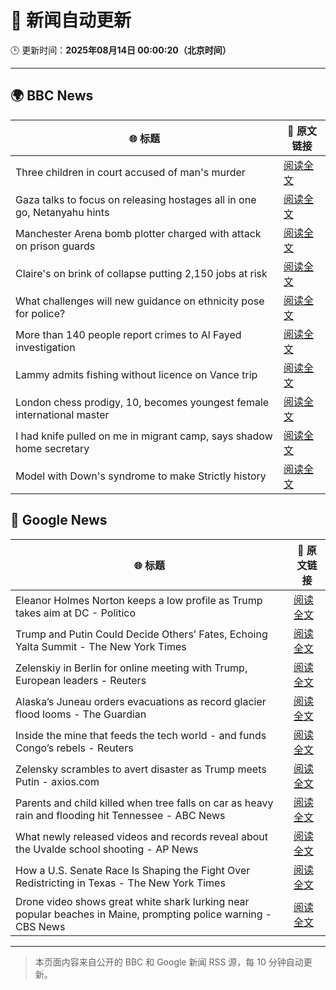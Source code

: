 # 🧠 新闻自动更新

🕒 更新时间：**2025年08月14日 00:00:20（北京时间）**

---

## 🌍 BBC News

| 🌐 标题 | 🔗 原文链接 |
|--------|-------------|
| Three children in court accused of man's murder | [阅读全文](https://www.bbc.com/news/articles/cgr99lkjlk4o?at_medium=RSS&at_campaign=rss) |
| Gaza talks to focus on releasing hostages all in one go, Netanyahu hints | [阅读全文](https://www.bbc.com/news/articles/c9vd734vv0yo?at_medium=RSS&at_campaign=rss) |
| Manchester Arena bomb plotter charged with attack on prison guards | [阅读全文](https://www.bbc.com/news/articles/ckge2qdr88eo?at_medium=RSS&at_campaign=rss) |
| Claire's on brink of collapse putting 2,150 jobs at risk | [阅读全文](https://www.bbc.com/news/articles/cp8zwdy98k8o?at_medium=RSS&at_campaign=rss) |
| What challenges will new guidance on ethnicity pose for police? | [阅读全文](https://www.bbc.com/news/articles/c5ypk680pe1o?at_medium=RSS&at_campaign=rss) |
| More than 140 people report crimes to Al Fayed investigation | [阅读全文](https://www.bbc.com/news/articles/cy40r9419kdo?at_medium=RSS&at_campaign=rss) |
| Lammy admits fishing without licence on Vance trip | [阅读全文](https://www.bbc.com/news/articles/cg7jdkmvvv1o?at_medium=RSS&at_campaign=rss) |
| London chess prodigy, 10, becomes youngest female international master | [阅读全文](https://www.bbc.com/news/articles/crlz56n9798o?at_medium=RSS&at_campaign=rss) |
| I had knife pulled on me in migrant camp, says shadow home secretary | [阅读全文](https://www.bbc.com/news/articles/cx2xj7g8vj0o?at_medium=RSS&at_campaign=rss) |
| Model with Down's syndrome to make Strictly history | [阅读全文](https://www.bbc.com/news/articles/cly3318nrmpo?at_medium=RSS&at_campaign=rss) |

## 📰 Google News

| 🌐 标题 | 🔗 原文链接 |
|--------|-------------|
| Eleanor Holmes Norton keeps a low profile as Trump takes aim at DC - Politico | [阅读全文](https://news.google.com/rss/articles/CBMihwFBVV95cUxQVXNrT3Jua1hRRF9iWGRSZ1pudG55dFJEZkxpTExacVV2bzVUNlh3RWhnbWpmckRQY0JOcGxzZ1ZGdFc5V3dXZno0Nlh5WWQ1aXJHRkR3RmFCZm9nQk9tcGh6Vm90RGpZMWhVaE9GWG5DR2tRVU5GcTZESW5CazVYNVM5aXpDaEE?oc=5) |
| Trump and Putin Could Decide Others’ Fates, Echoing Yalta Summit - The New York Times | [阅读全文](https://news.google.com/rss/articles/CBMijgFBVV95cUxPb3N5MUZSVGJfMmFpd1NrWHRqVllxMjVmNkRLdFZhWElfQVItTGdZY0ZiU09pWkROVGxnbHlFR3BFVnhfRWtoSjVJWjJqMGJSTkIyam5jMmNLRnYzWXY4WHYzS09ad19QQ3FDUUxWVEMxa3NDay1OMlRSWklPWlNpeFRHZmEzZk1pSjJLeUZ3?oc=5) |
| Zelenskiy in Berlin for online meeting with Trump, European leaders - Reuters | [阅读全文](https://news.google.com/rss/articles/CBMirAFBVV95cUxPR0tvNFBVRzJOcUswWnRoemJvVXR3QUhwUHRfeHROOGJOQ3RjYTQzWG0tWVR2aFZ0dlN2RE5WRWpKa3BJMWdLYWJEeEtKQUt3M1V6NmFHd2JTbWZzNlppVGtkOWMteVNjbFhLTDA3RHNGRmNOSkpjZEM4VGpvc1Y2ckxuU29mcnZhbHFiRExsWkVaaXFXS2JfczZWbm9EUE1RcE5GZkxBZEhHVlFN?oc=5) |
| Alaska’s Juneau orders evacuations as record glacier flood looms - The Guardian | [阅读全文](https://news.google.com/rss/articles/CBMilgFBVV95cUxNdXN1YVBVWll4TC0xTC14cmlvcFRWMEd2SHU5UWpGN2ZZNVlWRTRUVl83VGhvdGFBYU5JczEwRklnMnFCMXNuN1lyQXBqMWdsQ0hJOXpqci1DWDB1eXNvQlM0MlVWbE5jVW4zMF9NTWh6US1YSnpZblBhZUh4YzN2aElDT1VQT2xLNjZSdG1IbWl1Q0JGMlE?oc=5) |
| Inside the mine that feeds the tech world - and funds Congo’s rebels - Reuters | [阅读全文](https://news.google.com/rss/articles/CBMipwFBVV95cUxQQy1KeElnck5GM3pMbm93U2k2SUlaMzdrbHZGdnpjWEo2Q0FnY05RQy1MdHN5UnctODF6d2psOVJwWU9xQ2RUMmNGWjc0ZktqbHNXSkZONnRRcEpZa0RsNGcxTTZYZXMxMlFhZVdjT0gyNGRuUk1kTHdQT2VHMWZHZ002T2hvYVBSWHZUTFBPMEpXSUMwNW1FVjVqbzZ0aVZMN2FEZlBPOA?oc=5) |
| Zelensky scrambles to avert disaster as Trump meets Putin - axios.com | [阅读全文](https://news.google.com/rss/articles/CBMid0FVX3lxTE5RX0hjWGxqV0dEdDlqNl9EbnhDR2tLaXp6aUh2aDk3X3VpeklBVDRSZnd3RlZESm5JRFBmTzN4aGVRLXBUS1B1R2NiR1gzbm44bkpjaTREb0NEVUdOTUNBZVdud2hyMTJxNk5qdUUyTWZEZzFQS1FV?oc=5) |
| Parents and child killed when tree falls on car as heavy rain and flooding hit Tennessee - ABC News | [阅读全文](https://news.google.com/rss/articles/CBMilwFBVV95cUxQOFlQUUFJcUtEQnBTX3BpN2JHZjV1WE44R1MtRU80VjRNSFo0LW9ubjZpRGVfNm9URVh6a2E1WjJmNVZNdTJBbzJ4bmxNdkNPTUQtdnNZOVVSRG5ONEVfVHlodkZSM2JJMjlZd1NkNjFxdkZ1UnRoanlra05TUjNpWlNRN29yTFd1VGlvU2QyWXctSWktLTVR0gGcAUFVX3lxTE9KU09CNkNVajVjZFlSYlZyWk9GQnc0WVhEZ2tRdVpyOHFZa1FjLXotdFFwai1fQ01sWHhGc1NxY2RRNEppendWRmFGUjdjZHlCcjB4Z1VDVnlremtET1pmcFlGYjd1ZjRaSVBiVXZ0VWpDeUFXbkYydUtzRWlmQmVVMFRxYzl4c3pVemZ2SXJIQnVtZWMwZjE0Nlc2dg?oc=5) |
| What newly released videos and records reveal about the Uvalde school shooting - AP News | [阅读全文](https://news.google.com/rss/articles/CBMiqwFBVV95cUxNdlRxZEZzYTFMRl91Rk5oaWRtVEdMMEs2T19FbjdLNHdKVVdQd2VEUi1CVGZCVmtzQkxWamZHQmNMbDVNcmJVanhoTnBfREVmUlJ6ZzQwbXh3NXp3UkZKaUNWRWgxRFBqTEZHWTNfNTZXSjh1MktlSERvSTNWLWwzWW5sV09WZUpfR3pTZ0FBOXZYZXlPOGx0aGR6Wjl6RVctX3BUTVQ1bTRkUEk?oc=5) |
| How a U.S. Senate Race Is Shaping the Fight Over Redistricting in Texas - The New York Times | [阅读全文](https://news.google.com/rss/articles/CBMihAFBVV95cUxNWFhrSFQxcXVuc0NscWdhMm5PRHdoUS1LNjlOVFM2dzRZMUt2VHpMQ3U3a0lZUEhvSmJLdW9Jcm1BNXBobEZIbG1jOUkzV3FfTkttajk4REg2bHBCRlFRWFBGVWVxRzlNRkktT0x3QXhTcUtsNHJxcHphVmVQa1ROckY5Q0E?oc=5) |
| Drone video shows great white shark lurking near popular beaches in Maine, prompting police warning - CBS News | [阅读全文](https://news.google.com/rss/articles/CBMif0FVX3lxTE4zWjZtSmY2TkV2d294T0FxMzJQVTV1NjhNS2c2SXZKaV9YblBuNmp4UkJXdWZfY3BLZlFuR0VZeUtwNGdVYWIyWW5ZTW5QQjhyUmNETURhUGdYTFlxa2RJaXVJcjJEYkxweEludXhZTUtzcERqUEFxNkR5QmFkdFHSAYQBQVVfeXFMT1RTM0tvaUd3TUdQeHNZTXpSWlJhZTZCRWd6NGlNZlhCQU4tLTk2UzQ3ZHRjR3QzcThQWktnUUFMS1Qwd3hrdC1udkt6bGlwVEdldHVxbi15Z3NqNDRjZ3VIUHVhNzRnR3BrSUl6Q3FodjZSLXJfU25kVTdiX3FSUVJRQWFu?oc=5) |

---
> 本页面内容来自公开的 BBC 和 Google 新闻 RSS 源，每 10 分钟自动更新。